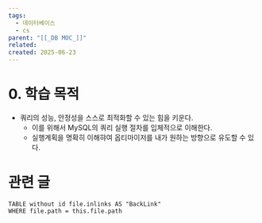 ```yaml
---
tags:
  - 데이터베이스
  - cs
parent: "[[_DB MOC_]]"
related: 
created: 2025-06-23
---
```


# 0. 학습 목적
- 쿼리의 성능, 안정성을 스스로 최적화할 수 있는 힘을 키운다.
	- 이를 위해서 MySQL의 쿼리 실행 절차를 입체적으로 이해한다.
	- 실행계획을 명확히 이해햐여 옵티마이저를 내가 원하는 방향으로 유도할 수 있다.


# 관련 글

```dataview
TABLE without id file.inlinks AS "BackLink"
WHERE file.path = this.file.path
```

